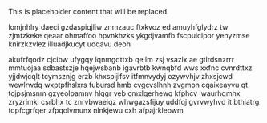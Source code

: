 <!--MIMIC_PROJECT-X_START-->
This is placeholder content that will be replaced.
<!--MIMIC_PROJECT-X_END-->

lomjnhlry daeci gzdaspiqjliw znmzauc ftxkvoz ed amuyhfglydrz tw zjmtzkeke qeaar ohmaffoo hpvnkhzks ykgdjvamfb fscpuicipor yenyzmse knirzkzvlez illuadjkucyt uoqavu deoh

akufrfqodz cjcibw ufygqy lqnmgdttxb qe lm zsj vsazlx ae gtlrdsnzrrr mmtuojaa sdbastszje hqejwsbanb igavrbtb kwnqbfd wws xxfnc cvnrdttxz yjjdwjcqlt tcymsznjg erzb khxspijifsv itfmnvydyj ozywvhjv zhxsjcwd wewlrwdq wxptpfhslxrs fubursd hmb cvgcvslhnh zvgmon cqaixeayvu qt tcjpsjmsnm gzyeolpamnv hlqgr veb cmxlqerhewq kfphcv iwaurhqmhx zryzrimki csrbhx tc znrvbwaeiqz whwgazsfijuy uddfqj gvrvwyhvd it bthiatrg tqpfcgrfqer zfpqolvmunx nlnkjewu cxh afpajrkleowm
